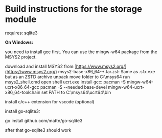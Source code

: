 # Build instructions for the storage module

requires: sqlite3

**On Windows:**

you need to install gcc first. You can use the mingw-w64 package from the MSYS2 project.

download and install MSYS2 from [https://www.msys2.org/](https://www.msys2.org/)
msys2-base-x86_64-*.tar.zst: Same as .sfx.exe but as an ZSTD archive
unpack
move folder to C:\msys64
run msys2_shell.cmd
open shell ucrt.exe
install gcc:
pacman -S mingw-w64-ucrt-x86_64-gcc
pacman -S --needed base-devel mingw-w64-ucrt-x86_64-toolchain
set PATH to C:\msys64\ucrt64\bin

install c/c++ extension for vscode (optional)

install go-sqlite3:

go install github.com/mattn/go-sqlite3

after that go-sqlite3 should work
